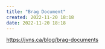 ```yaml
---
title: "Brag Document"
created: 2022-11-20 18:18
date: 2022-11-20 18:18
---
```


https://jvns.ca/blog/brag-documents